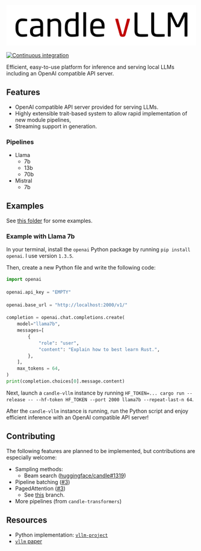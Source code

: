 <p align="center">
    <img src="./res/candle_vllm_logo.png" alt="candle vLLM logo"/>
</p>

[![Continuous integration](https://github.com/EricLBuehler/candle-vllm/actions/workflows/ci.yml/badge.svg)](https://github.com/EricLBuehler/candle-vllm/actions/workflows/ci.yml)

Efficient, easy-to-use platform for inference and serving local LLMs including an OpenAI compatible API server.

## Features
- OpenAI compatible API server provided for serving LLMs.
- Highly extensible trait-based system to allow rapid implementation of new module pipelines,
- Streaming support in generation.

### Pipelines
- Llama
    - 7b
    - 13b
    - 70b
- Mistral
    - 7b

## Examples
See [this folder](examples/) for some examples.

### Example with Llama 7b
In your terminal, install the `openai` Python package by running `pip install openai`. I use version `1.3.5`.

Then, create a new Python file and write the following code:
```python
import openai

openai.api_key = "EMPTY"

openai.base_url = "http://localhost:2000/v1/"

completion = openai.chat.completions.create(
    model="llama7b",
    messages=[
        {
            "role": "user",
            "content": "Explain how to best learn Rust.",
        },
    ],
    max_tokens = 64,
)
print(completion.choices[0].message.content)
```
Next, launch a `candle-vllm` instance by running `HF_TOKEN=... cargo run --release -- --hf-token HF_TOKEN --port 2000 llama7b --repeat-last-n 64`.

After the `candle-vllm` instance is running, run the Python script and enjoy efficient inference with an OpenAI compatible API server!


## Contributing
The following features are planned to be implemented, but contributions are especially welcome:
- Sampling methods:
  - Beam search ([huggingface/candle#1319](https://github.com/huggingface/candle/issues/1319))
- Pipeline batching ([#3](https://github.com/EricLBuehler/candle-vllm/issues/3))
- PagedAttention ([#3](https://github.com/EricLBuehler/candle-vllm/issues/3))
    - See [this](https://github.com/EricLBuehler/candle-vllm/tree/paged_attention) branch.
- More pipelines (from `candle-transformers`)

## Resources
- Python implementation: [`vllm-project`](https://github.com/vllm-project/vllm)
- [`vllm` paper](https://arxiv.org/abs/2309.06180)
